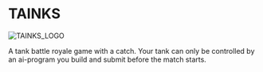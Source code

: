 # TAINKS

![TAINKS_LOGO](https://github.com/user-attachments/assets/3a3945ab-4c38-41fd-a3de-f70d58e9fedb)

A tank battle royale game with a catch. Your tank can only be controlled by an ai-program you build and submit before the match starts.

